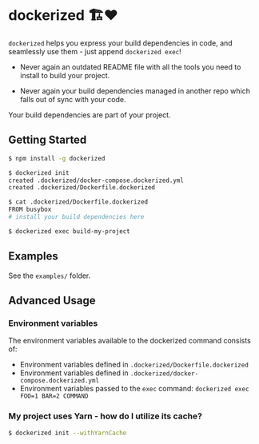 # dockerized 🏗❤️

`dockerized` helps you express your build dependencies in code, and seamlessly use them - just append `dockerized exec`!

* Never again an outdated README file with all the tools you need to install to build your project.

* Never again your build dependencies managed in another repo which falls out of sync with your code.

Your build dependencies are part of your project.

## Getting Started

```sh
$ npm install -g dockerized
```

```sh
$ dockerized init
created .dockerized/docker-compose.dockerized.yml
created .dockerized/Dockerfile.dockerized

$ cat .dockerized/Dockerfile.dockerized
FROM busybox
# install your build dependencies here

$ dockerized exec build-my-project
```

## Examples

See the `examples/` folder.

## Advanced Usage

### Environment variables

The environment variables available to the dockerized command consists of:

- Environment variables defined in `.dockerized/Dockerfile.dockerized`
- Environment variables defined in `.dockerized/docker-compose.dockerized.yml`
- Environment variables passed to the `exec` command: `dockerized exec FOO=1 BAR=2 COMMAND`

### My project uses Yarn - how do I utilize its cache?

```sh
$ dockerized init --withYarnCache
```
